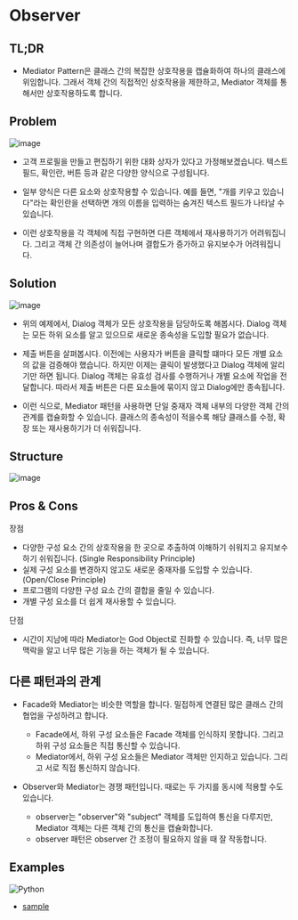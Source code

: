 # Observer

## TL;DR

- Mediator Pattern은 클래스 간의 복잡한 상호작용을 캡슐화하여 하나의 클래스에 위임합니다. 그래서 객체 간의 직접적인 상호작용을 제한하고, Mediator 객체를 통해서만 상호작용하도록 합니다.

## Problem

![image](https://refactoring.guru/images/patterns/diagrams/mediator/problem1-en-2x.png)

- 고객 프로필을 만들고 편집하기 위한 대화 상자가 있다고 가정해보겠습니다. 텍스트 필드, 확인란, 버튼 등과 같은 다양한 양식으로 구성됩니다.

- 일부 양식은 다른 요소와 상호작용할 수 있습니다. 예를 들면, "개를 키우고 있습니다"라는 확인란을 선택하면 개의 이름을 입력하는 숨겨진 텍스트 필드가 나타날 수 있습니다.

- 이런 상호작용을 각 객체에 직접 구현하면 다른 객체에서 재사용하기가 어려워집니다. 그리고 객체 간 의존성이 늘어나며 결합도가 증가하고 유지보수가 어려워집니다.


## Solution
![image](https://refactoring.guru/images/patterns/diagrams/mediator/solution1-en-2x.png)

- 위의 예제에서, Dialog 객체가 모든 상호작용을 담당하도록 해봅시다. Dialog 객체는 모든 하위 요소를 알고 있으므로 새로운 종속성을 도입할 필요가 없습니다.

- 제출 버튼을 살펴봅시다. 이전에는 사용자가 버튼을 클릭할 떄마다 모든 개별 요소의 값을 검증해야 했습니다. 하지만 이제는 클릭이 발생했다고 Dialog 객체에 알리기만 하면 됩니다. Dialog 객체는 유효성 검사를 수행하거나 개별 요소에 작업을 전달합니다. 따라서 제출 버튼은 다른 요소들에 묶이지 않고 Dialog에만 종속됩니다.

- 이런 식으로, Mediator 패턴을 사용하면 단일 중재자 객체 내부의 다양한 객체 간의 관계를 캡슐화할 수 있습니다. 클래스의 종속성이 적을수록 해당 클래스를 수정, 확장 또는 재사용하기가 더 쉬워집니다.



## Structure
![image](https://refactoring.guru/images/patterns/diagrams/mediator/structure-2x.png)


## Pros & Cons
장점
- 다양한 구성 요소 간의 상호작용을 한 곳으로 추출하여 이해하기 쉬워지고 유지보수하기 쉬워집니다. (Single Responsibility Principle)
- 실제 구성 요소를 변경하지 않고도 새로운 중재자를 도입할 수 있습니다. (Open/Close Principle)
- 프로그램의 다양한 구성 요소 간의 결합을 줄일 수 있습니다.
- 개별 구성 요소를 더 쉽게 재사용할 수 있습니다.


단점
- 시간이 지남에 따라 Mediator는 God Object로 진화할 수 있습니다. 즉, 너무 많은 맥락을 알고 너무 많은 기능을 하는 객체가 될 수 있습니다.


## 다른 패턴과의 관계
- Facade와 Mediator는 비슷한 역할을 합니다. 밀접하게 연결된 많은 클래스 간의 협업을 구성하려고 합니다.
  - Facade에서, 하위 구성 요소들은 Facade 객체를 인식하지 못합니다. 그리고 하위 구성 요소들은 직접 통신할 수 있습니다.
  - Mediator에서, 하위 구성 요소들은 Mediator 객체만 인지하고 있습니다. 그리고 서로 직접 통신하지 않습니다.

- Observer와 Mediator는 경쟁 패턴입니다. 때로는 두 가지를 동시에 적용할 수도 있습니다.
  - observer는 "observer"와 "subject" 객체를 도입하여 통신을 다루지만, Mediator 객체는 다른 객체 간의 통신을 캡슐화합니다.
  - observer 패턴은 observer 간 조정이 필요하지 않을 때 잘 작동합니다.

## Examples

![Python](https://img.shields.io/badge/python-3670A0?style=for-the-badge&logo=python&logoColor=ffdd54)
* [sample](/examples/Mediator/example.py)